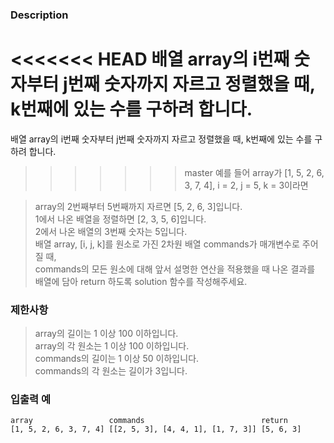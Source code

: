 ### Description
<<<<<<< HEAD
배열 array의 i번째 숫자부터 j번째 숫자까지 자르고 정렬했을 때,
<br>
k번째에 있는 수를 구하려 합니다.<br>
=======
배열 array의 i번째 숫자부터 j번째 숫자까지 자르고 정렬했을 때, k번째에 있는 수를 구하려 합니다.
>>>>>>> master
예를 들어 array가 [1, 5, 2, 6, 3, 7, 4], i = 2, j = 5, k = 3이라면

>array의 2번째부터 5번째까지 자르면 [5, 2, 6, 3]입니다.<br>
1에서 나온 배열을 정렬하면 [2, 3, 5, 6]입니다.<br>
2에서 나온 배열의 3번째 숫자는 5입니다.<br>
배열 array, [i, j, k]를 원소로 가진 2차원 배열 commands가 매개변수로 주어질 때, <br>commands의 모든 원소에 대해 앞서 설명한 연산을 적용했을 때 나온 결과를 <br>배열에 담아 return 하도록 solution 함수를 작성해주세요.

### 제한사항
>array의 길이는 1 이상 100 이하입니다.<br>
array의 각 원소는 1 이상 100 이하입니다.<br>
commands의 길이는 1 이상 50 이하입니다.<br>
commands의 각 원소는 길이가 3입니다.

### 입출력 예
```
array	              commands	                        return
[1, 5, 2, 6, 3, 7, 4] [[2, 5, 3], [4, 4, 1], [1, 7, 3]]	[5, 6, 3]
